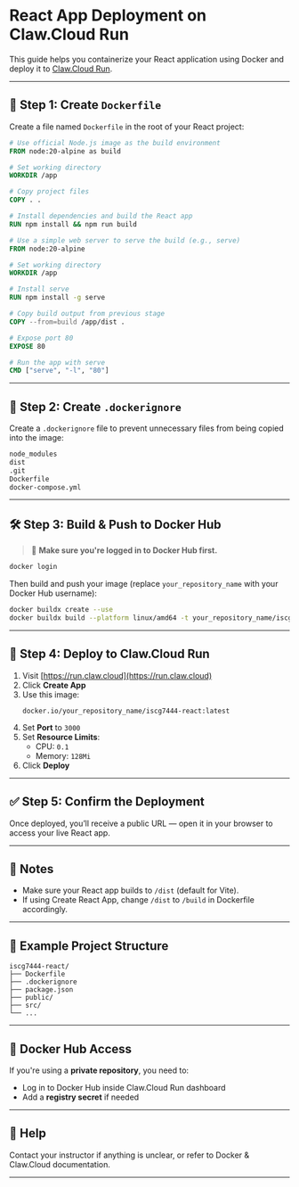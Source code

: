 # React App Deployment on Claw.Cloud Run

This guide helps you containerize your React application using Docker and deploy it to [Claw.Cloud Run](https://run.claw.cloud).

---

## 🧱 Step 1: Create `Dockerfile`

Create a file named `Dockerfile` in the root of your React project:

```Dockerfile
# Use official Node.js image as the build environment
FROM node:20-alpine as build

# Set working directory
WORKDIR /app

# Copy project files
COPY . .

# Install dependencies and build the React app
RUN npm install && npm run build

# Use a simple web server to serve the build (e.g., serve)
FROM node:20-alpine

# Set working directory
WORKDIR /app

# Install serve
RUN npm install -g serve

# Copy build output from previous stage
COPY --from=build /app/dist .

# Expose port 80
EXPOSE 80

# Run the app with serve
CMD ["serve", "-l", "80"]
```

---

## 🧾 Step 2: Create `.dockerignore`

Create a `.dockerignore` file to prevent unnecessary files from being copied into the image:

```txt
node_modules
dist
.git
Dockerfile
docker-compose.yml
```

---

## 🛠 Step 3: Build & Push to Docker Hub

> 🔐 **Make sure you're logged in to Docker Hub first.**

```bash
docker login
```

Then build and push your image (replace `your_repository_name` with your Docker Hub username):

```bash
docker buildx create --use
docker buildx build --platform linux/amd64 -t your_repository_name/iscg7444-react:latest --push .
```

---

## 🚀 Step 4: Deploy to Claw.Cloud Run

1. Visit [https://run.claw.cloud](https://run.claw.cloud)
2. Click **Create App**
3. Use this image:
   ```
   docker.io/your_repository_name/iscg7444-react:latest
   ```
4. Set **Port** to `3000`
5. Set **Resource Limits**:
   - CPU: `0.1`
   - Memory: `128Mi`
6. Click **Deploy**

---

## ✅ Step 5: Confirm the Deployment

Once deployed, you’ll receive a public URL — open it in your browser to access your live React app.

---

## 🧠 Notes

- Make sure your React app builds to `/dist` (default for Vite).
- If using Create React App, change `/dist` to `/build` in Dockerfile accordingly.

---

## 🧩 Example Project Structure

```
iscg7444-react/
├── Dockerfile
├── .dockerignore
├── package.json
├── public/
├── src/
└── ...
```

---

## 🔐 Docker Hub Access

If you're using a **private repository**, you need to:
- Log in to Docker Hub inside Claw.Cloud Run dashboard
- Add a **registry secret** if needed

---

## 💬 Help

Contact your instructor if anything is unclear, or refer to Docker & Claw.Cloud documentation.

---

